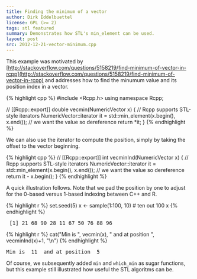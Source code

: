 ```yaml
---
title: Finding the minimum of a vector
author: Dirk Eddelbuettel
license: GPL (>= 2)
tags: stl featured
summary: Demonstrates how STL's min_element can be used.
layout: post
src: 2012-12-21-vector-minimum.cpp
---
```

This example was motivated by
[http://stackoverflow.com/questions/5158219/find-minimum-of-vector-in-rcpp](http://stackoverflow.com/questions/5158219/find-minimum-of-vector-in-rcpp)
and addresses how to find the minumum value and its position index in a
vector.



{% highlight cpp %}
#include <Rcpp.h>
using namespace Rcpp;

// [[Rcpp::export]]
double vecmin(NumericVector x) {
  // Rcpp supports STL-style iterators
  NumericVector::iterator it = std::min_element(x.begin(), x.end());
  // we want the value so dereference 
  return *it;
}
{% endhighlight %}

We can also use the iterator to compute the position, simply by
taking the offset to the vector beginning.

{% highlight cpp %}
// [[Rcpp::export]]
int vecminInd(NumericVector x) {
  // Rcpp supports STL-style iterators
  NumericVector::iterator it = std::min_element(x.begin(), x.end());
  // we want the value so dereference 
  return it - x.begin();
}
{% endhighlight %}

A quick illustration follows. Note that we pad the position by one to adjust for the 0-based versus 1-based indexing between C++ and R.

{% highlight r %}
set.seed(5)
x <- sample(1:100, 10)  # ten out 100
x
{% endhighlight %}



<pre class="output">
 [1] 21 68 90 28 11 67 50 76 88 96
</pre>



{% highlight r %}
cat("Min is ", vecmin(x), " and at position ", vecminInd(x)+1, "\n")
{% endhighlight %}



<pre class="output">
Min is  11  and at position  5 
</pre>

Of course, we subsequently added `min` and `which_min` as sugar
functions, but this example still illustrated how useful the STL
algoritms can be.
